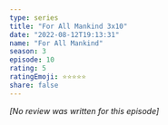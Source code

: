 ```yaml
---
type: series
title: "For All Mankind 3x10"
date: "2022-08-12T19:13:31"
name: "For All Mankind"
season: 3
episode: 10
rating: 5
ratingEmoji: ⭐️⭐️⭐️⭐️⭐️
share: false
---
```


*[No review was written for this episode]*
